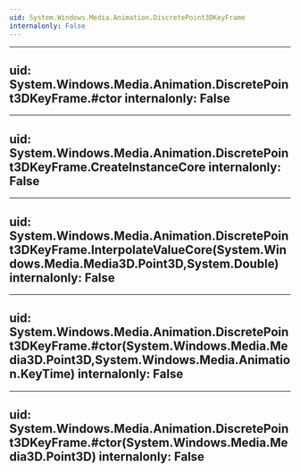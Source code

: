 ```yaml
---
uid: System.Windows.Media.Animation.DiscretePoint3DKeyFrame
internalonly: False
---
```


---
uid: System.Windows.Media.Animation.DiscretePoint3DKeyFrame.#ctor
internalonly: False
---

---
uid: System.Windows.Media.Animation.DiscretePoint3DKeyFrame.CreateInstanceCore
internalonly: False
---

---
uid: System.Windows.Media.Animation.DiscretePoint3DKeyFrame.InterpolateValueCore(System.Windows.Media.Media3D.Point3D,System.Double)
internalonly: False
---

---
uid: System.Windows.Media.Animation.DiscretePoint3DKeyFrame.#ctor(System.Windows.Media.Media3D.Point3D,System.Windows.Media.Animation.KeyTime)
internalonly: False
---

---
uid: System.Windows.Media.Animation.DiscretePoint3DKeyFrame.#ctor(System.Windows.Media.Media3D.Point3D)
internalonly: False
---
